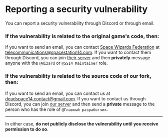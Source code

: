 # Reporting a security vulnerability
You can report a security vulnerability through Discord or through email.

### If the vulnerability is related to the original game's code, then:

If you want to send an email, you can contact [Space Wizards Federation](https://github.com/space-wizards) at <telecommunications@spacestation14.com>.
If you want to contact them through Discord, you can join [their server](https://discord.gg/MwDDf6t)
and then **privately** message anyone with the `@Wizard` or `@SS14 Maintainer` role.

### If the vulnerability is related to the source code of our fork, then:

If you want to send an email, you can contact us at <deadspace14.contact@gmail.com>.
If you want to contact us through Discord, you can join [our server](https://discord.gg/ds14)
and then send a **private** message to the person who has the role of `@Главный разработчик`.

----

In either case, **do not publicly disclose the vulnerability until you receive permission to do so**.
